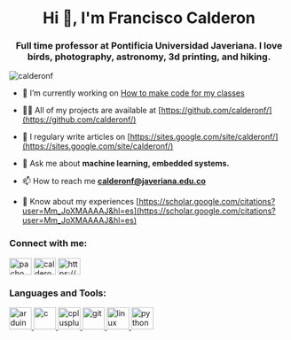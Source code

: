 <h1 align="center">Hi 👋, I'm Francisco Calderon</h1>
<h3 align="center">Full time professor at Pontificia Universidad Javeriana. I love birds, photography, astronomy, 3d printing, and hiking.</h3>

<p align="left"> <img src="https://komarev.com/ghpvc/?username=calderonf&label=Profile%20views&color=0e75b6&style=flat" alt="calderonf" /> </p>

- 🔭 I’m currently working on [How to make code for my classes](https://github.com/calderonf/CursoMachineLearning)

- 👨‍💻 All of my projects are available at [https://github.com/calderonf/](https://github.com/calderonf/)

- 📝 I regulary write articles on [https://sites.google.com/site/calderonf/](https://sites.google.com/site/calderonf/)

- 💬 Ask me about **machine learning, embedded systems.**

- 📫 How to reach me **calderonf@javeriana.edu.co**

- 📄 Know about my experiences [https://scholar.google.com/citations?user=Mm_JoXMAAAAJ&hl=es](https://scholar.google.com/citations?user=Mm_JoXMAAAAJ&hl=es)

<h3 align="left">Connect with me:</h3>
<p align="left">
<a href="https://twitter.com/pacho_calderon" target="blank"><img align="center" src="https://cdn.jsdelivr.net/npm/simple-icons@3.0.1/icons/twitter.svg" alt="pacho_calderon" height="30" width="40" /></a>
<a href="https://instagram.com/calderonf" target="blank"><img align="center" src="https://cdn.jsdelivr.net/npm/simple-icons@3.0.1/icons/instagram.svg" alt="calderonf" height="30" width="40" /></a>
<a href="https://www.youtube.com/c/https://www.youtube.com/channel/ucaoxthvokgn0knj1r_t6wlw" target="blank"><img align="center" src="https://cdn.jsdelivr.net/npm/simple-icons@3.0.1/icons/youtube.svg" alt="https://www.youtube.com/channel/ucaoxthvokgn0knj1r_t6wlw" height="30" width="40" /></a>
</p>

<h3 align="left">Languages and Tools:</h3>
<p align="left"> <a href="https://www.arduino.cc/" target="_blank"> <img src="https://cdn.worldvectorlogo.com/logos/arduino-1.svg" alt="arduino" width="40" height="40"/> </a> <a href="https://www.cprogramming.com/" target="_blank"> <img src="https://devicons.github.io/devicon/devicon.git/icons/c/c-original.svg" alt="c" width="40" height="40"/> </a> <a href="https://www.w3schools.com/cpp/" target="_blank"> <img src="https://devicons.github.io/devicon/devicon.git/icons/cplusplus/cplusplus-original.svg" alt="cplusplus" width="40" height="40"/> </a> <a href="https://git-scm.com/" target="_blank"> <img src="https://www.vectorlogo.zone/logos/git-scm/git-scm-icon.svg" alt="git" width="40" height="40"/> </a> <a href="https://www.linux.org/" target="_blank"> <img src="https://devicons.github.io/devicon/devicon.git/icons/linux/linux-original.svg" alt="linux" width="40" height="40"/> </a> <a href="https://www.python.org" target="_blank"> <img src="https://devicons.github.io/devicon/devicon.git/icons/python/python-original.svg" alt="python" width="40" height="40"/> </a> </p>
